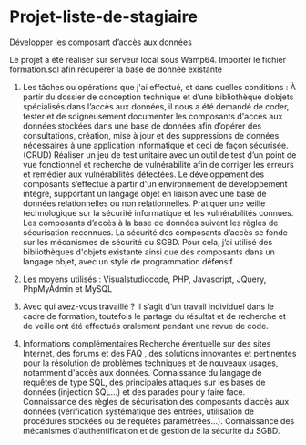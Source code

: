 # Projet-liste-de-stagiaire
Développer les composant d’accès aux données

Le projet a été réaliser sur serveur local sous Wamp64.
Importer le fichier formation.sql afin récuperer la base de donnée existante

1. Les tâches ou opérations que j'ai effectué, et dans quelles conditions :
À partir du dossier de conception technique et d’une bibliothèque d’objets spécialisés dans l’accès aux données, il nous a été demandé de coder, tester et de soigneusement documenter les composants d'accès
aux données stockées dans une base de données afin d’opérer des consultations, création, mise à jour et des suppressions de données nécessaires à une application informatique et ceci de façon sécurisée.(CRUD)
Réaliser un jeu de test unitaire avec un outil de test d’un point de vue fonctionnel et recherche de vulnérabilité afin de corriger les erreurs et remédier aux vulnérabilités détectées.
Le développement des composants s’effectue à partir d'un environnement de développement intégré, supportant un langage objet en liaison avec une base de données relationnelles ou non relationnelles.
Pratiquer une veille technologique sur la sécurité informatique et les vulnérabilités connues. Les composants d’accès à la base de données suivent les règles de sécurisation reconnues. La sécurité des composants 
d’accès se fonde sur les mécanismes de sécurité du SGBD. Pour cela, j’ai utilisé des bibliothèques d'objets existante ainsi que des composants dans un langage objet, avec un style de programmation défensif.

2. Les moyens utilisés :
Visualstudiocode, PHP, Javascript, JQuery, PhpMyAdmin et MySQL
   
4. Avec qui avez-vous travaillé ?
Il s’agit d’un travail individuel dans le cadre de formation, toutefois le partage du résultat et de recherche et de veille ont été effectués oralement pendant une revue de code.

7. Informations complémentaires
Recherche éventuelle sur des sites Internet, des forums et des FAQ , des solutions innovantes et pertinentes pour la résolution de problèmes techniques et de nouveaux usages, notamment d'accès aux données.
Connaissance du langage de requêtes de type SQL, des principales attaques sur les bases de données (injection SQL…) et des parades pour y faire face.
Connaissance des règles de sécurisation des composants d’accès aux données (vérification systématique des entrées, utilisation de procédures stockées ou de requêtes paramétrées…).
Connaissance des mécanismes d’authentification et de gestion de la sécurité du SGBD.
